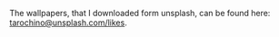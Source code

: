 The wallpapers, that I downloaded form unsplash, can be found here: [tarochino@unsplash.com/likes](https://unsplash.com/@tarochino/likes).
